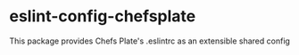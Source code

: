 # eslint-config-chefsplate
This package provides Chefs Plate's .eslintrc as an extensible shared config

